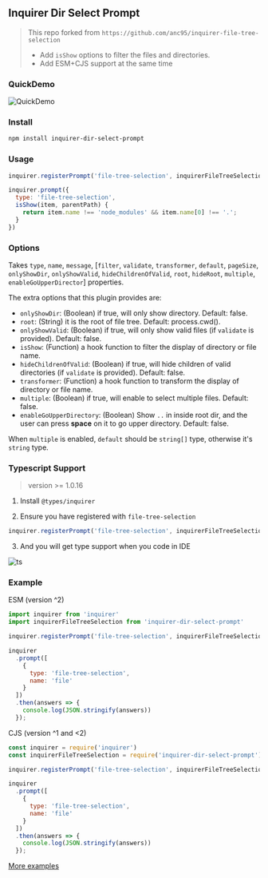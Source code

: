 ## Inquirer Dir Select Prompt

> This repo forked from `https://github.com/anc95/inquirer-file-tree-selection`
> - Add `isShow` options to filter the files and directories.
> - Add ESM+CJS support at the same time

### QuickDemo
![QuickDemo](./example/screenshot.gif)

### Install
```sh
npm install inquirer-dir-select-prompt
```

### Usage
```js
inquirer.registerPrompt('file-tree-selection', inquirerFileTreeSelection)

inquirer.prompt({
  type: 'file-tree-selection',
  isShow(item, parentPath) {
    return item.name !== 'node_modules' && item.name[0] !== '.';
  }
})
```

### Options
Takes `type`, `name`, `message`, [`filter`, `validate`, `transformer`, `default`, `pageSize`, `onlyShowDir`, `onlyShowValid`, `hideChildrenOfValid`, `root`, `hideRoot`, `multiple`, `enableGoUpperDirector`] properties.

The extra options that this plugin provides are:
- `onlyShowDir`:  (Boolean) if true, will only show directory. Default: false.
- `root`: (String) it is the root of file tree. Default: process.cwd().
- `onlyShowValid`: (Boolean) if true, will only show valid files (if `validate` is provided). Default: false.
- `isShow`: (Function) a hook function to filter the display of directory or file name.
- `hideChildrenOfValid`: (Boolean) if true, will hide children of valid directories (if `validate` is provided). Default: false.
- `transformer`: (Function) a hook function to transform the display of directory or file name.
- `multiple`: (Boolean) if true, will enable to select multiple files. Default: false.
- `enableGoUpperDirectory`: (Boolean) Show `..` in inside root dir, and the user can press **space** on it to go upper directory. Default: false.

When `multiple` is enabled, `default` should be `string[]` type, otherwise it's `string` type.
### Typescript Support

> version >= 1.0.16

1. Install `@types/inquirer`

2. Ensure you have registered with `file-tree-selection`

```js
inquirer.registerPrompt('file-tree-selection', inquirerFileTreeSelection)
```

3. And you will get type support when you code in IDE

![ts](./example/ts.jpeg)

### Example

ESM (version ^2)

```js
import inquirer from 'inquirer'
import inquirerFileTreeSelection from 'inquirer-dir-select-prompt'

inquirer.registerPrompt('file-tree-selection', inquirerFileTreeSelection)

inquirer
  .prompt([
    {
      type: 'file-tree-selection',
      name: 'file'
    }
  ])
  .then(answers => {
    console.log(JSON.stringify(answers))
  });
```

CJS (version ^1 and <2)

```js
const inquirer = require('inquirer')
const inquirerFileTreeSelection = require('inquirer-dir-select-prompt')

inquirer.registerPrompt('file-tree-selection', inquirerFileTreeSelection)

inquirer
  .prompt([
    {
      type: 'file-tree-selection',
      name: 'file'
    }
  ])
  .then(answers => {
    console.log(JSON.stringify(answers))
  });
```

[More examples](./example/)